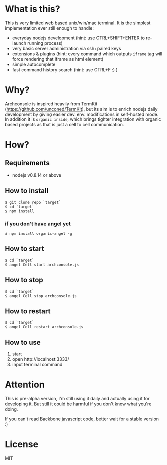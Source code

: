 # What is this? #

This is very limited web based unix/win/mac terminal.
It is the simplest implementation ever still enough to handle:

* everyday nodejs development (hint: use CTRL+SHIFT+ENTER to re-launch running process)
* very basic server administration via ssh+paired keys
* extensions & plugins (hint: every command which outputs `iframe` tag will force rendering that iframe as html element)
* simple autocomplete
* fast command history search (hint: use CTRL+F :) )

# Why? #

Archconsole is inspired heavily from TermKit (https://github.com/unconed/TermKit), but its aim is to enrich nodejs daily development by giving easier dev. env. modifications in self-hosted mode. In addition it is `organic inside`, which brings tighter integration with organic based projects as that is just a cell to cell communication.

# How? #

## Requirements ##
* nodejs v0.8.14 or above

## How to install ##

    $ git clone repo `target`
    $ cd `target`
    $ npm install

### if you don't have angel yet ###

    $ npm install organic-angel -g 

## How to start ##

    $ cd `target`
    $ angel Cell start archconsole.js

## How to stop ##

    $ cd `target`
    $ angel Cell stop archconsole.js

## How to restart ##

    $ cd `target`
    $ angel Cell restart archconsole.js

## How to use ##

1. start 
2. open http://localhost:3333/ 
3. input terminal command

# Attention #

This is pre-alpha version, I'm still using it daily and actually using it for developing it. But still it could be harmful if you don't know what you're doing.

If you can't read Backbone javascript code, better wait for a stable version :)

# License #

MIT
